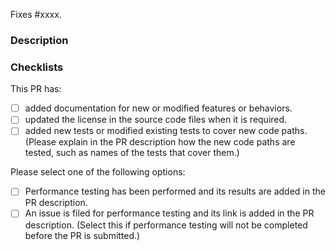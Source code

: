 <!--

Thank you for contributing to RAPIDS Accelerator for Apache Spark!

Please read https://github.com/NVIDIA/spark-rapids/blob/HEAD/CONTRIBUTING.md#creating-a-pull-request before making this PR.

The following are the guidelines to help the review process go smoothly. Please read them carefully and fill out relevant information as much as possible.

Many thanks in advance for your cooperation!

-->

<!--
Please replace #xxxx with the ID of the issue fixed in this PR. If such issue does not exist, please consider filing one and link it here.
-->
Fixes #xxxx.

### Description

<!--
Please provide a description of the changes proposed in this pull request. Here are some questions to help you fill out the description:

- What is the problem you are trying to solve? Describe it from the user's perspective. If you have an existing github issue, please add a summary of the issue here.
- After this change, what will the user experience be like? Please describe any user-facing changes, such as new configurations or new behaviors.
- How are you fixing the problem? Please provide a technical description of your solution. You can add or link your design doc if it exists.
- How are the new features/behaviors tested? Please describe the test cases you added or modified. If they are tested in a cluster, please describe it as well.
-->

### Checklists

<!-- Check the items below by putting "x" in the brackets for what is done. Not all of these items may be relevant to every PR. -->

This PR has:

- [ ] added documentation for new or modified features or behaviors.
- [ ] updated the license in the source code files when it is required.
- [ ] added new tests or modified existing tests to cover new code paths.
      (Please explain in the PR description how the new code paths are tested, such as names of the tests that cover them.)

Please select one of the following options:
- [ ] Performance testing has been performed and its results are added in the PR description.
- [ ] An issue is filed for performance testing and its link is added in the PR description. (Select this if performance testing will not be completed before the PR is submitted.)
